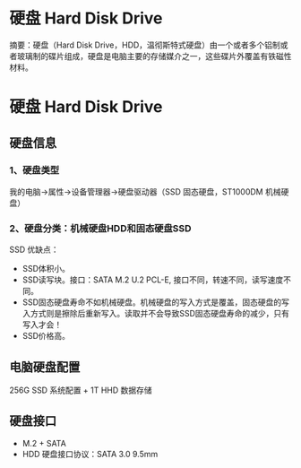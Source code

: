 # 硬盘 Hard Disk Drive

摘要：硬盘（Hard Disk Drive，HDD，温彻斯特式硬盘）由一个或者多个铝制或者玻璃制的碟片组成，硬盘是电脑主要的存储媒介之一，这些碟片外覆盖有铁磁性材料。
<!--more-->

# 硬盘 Hard Disk Drive
## 硬盘信息
### 1、硬盘类型
我的电脑->属性->设备管理器->硬盘驱动器（SSD 固态硬盘，ST1000DM 机械硬盘）

### 2、硬盘分类：机械硬盘HDD和固态硬盘SSD
SSD 优缺点：
- SSD体积小。
- SSD读写块。接口：SATA M.2 U.2 PCL-E, 接口不同，转速不同，读写速度不同。
- SSD固态硬盘寿命不如机械硬盘。机械硬盘的写入方式是覆盖，固态硬盘的写入方式则是擦除后重新写入。读取并不会导致SSD固态硬盘寿命的减少，只有写入才会！
- SSD价格高。

## 电脑硬盘配置
256G SSD 系统配置 + 1T HHD 数据存储

## 硬盘接口
- M.2 + SATA 
- HDD 硬盘接口协议：SATA 3.0 9.5mm


